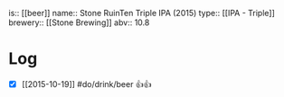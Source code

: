 is:: [[beer]]
name:: Stone RuinTen Triple IPA (2015)
type:: [[IPA - Triple]]
brewery:: [[Stone Brewing]]
abv:: 10.8

# Log
- [x] [[2015-10-19]] #do/drink/beer 👍👍

